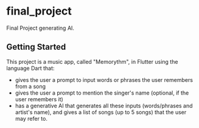 # final_project

Final Project generating AI.

## Getting Started

This project is a music app, called "Memorythm", in Flutter using the language Dart that:
- gives the user a prompt to input words or phrases the user remembers from a song
- gives the user a prompt to mention the singer's name (optional, if the user remembers it)
- has a generative AI that generates all these inputs (words/phrases and artist's name), 
  and gives a list of songs (up to 5 songs) that the user may refer to.

